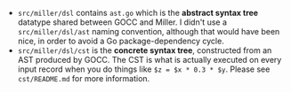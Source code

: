 * `src/miller/dsl` contains `ast.go` which is the **abstract syntax tree** datatype shared between GOCC and Miller. I didn't use a `src/miller/dsl/ast` naming convention, although that would have been nice, in order to avoid a Go package-dependency cycle.
* `src/miller/dsl/cst` is the **concrete syntax tree**, constructed from an AST produced by GOCC. The CST is what is actually executed on every input record when you do things like `$z = $x * 0.3 * $y`. Please see `cst/README.md` for more information.
